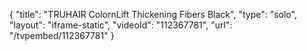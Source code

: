 {
    "title": "TRUHAIR ColornLift Thickening Fibers  Black",
    "type": "solo",
    "layout": "iframe-static",
    "videoId": "112367781",
    "url": "\/tvpembed\/112367781"
}